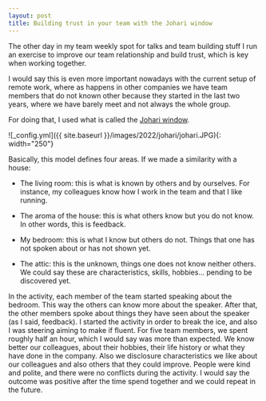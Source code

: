 ```yaml
---
layout: post
title: Building trust in your team with the Johari window
---
```

The other day in my team weekly spot for talks and team building stuff I run an exercise to improve our team relationship and build trust, which is key when working together. 

I would say this is even more important nowadays with the current setup of remote work, where as happens in other companies we have team members that do not known other because they started in the last two years, where we have barely meet and not always the whole group.

For doing that, I used what is called the [Johari window](https://en.wikipedia.org/wiki/Johari_window).

![_config.yml]({{ site.baseurl }}/images/2022/johari/johari.JPG){: width="250"}

Basically, this model defines four areas. If we made a similarity with a house:

- The living room: this is what is known by others and by ourselves. For instance, my colleagues know how I work in the team and that I like running.

- The aroma of the house: this is what others know but you do not know. In other words, this is feedback.

- My bedroom: this is what I know but others do not. Things that one has not spoken about or has not shown yet.

- The attic: this is the unknown, things one does not know neither others. We could say these are characteristics, skills, hobbies... pending to be discovered yet.

In the activity, each member of the team started speaking about the bedroom. This way the others can know more about the speaker. After that, the other members spoke about things they have seen about the speaker (as I said, feedback).
I started the activity in order to break the ice, and also I was steering aiming to make if fluent. For five team members, we spent roughly half an hour, which I would say was more than expected. We know better our colleagues, about their hobbies, their life history or what they have done in the company. Also we disclosure characteristics we like about our colleagues and also others that they could improve. People were kind and polite, and there were no conflicts during the activity. I would say the outcome was positive after the time spend together and we could repeat in the future.
